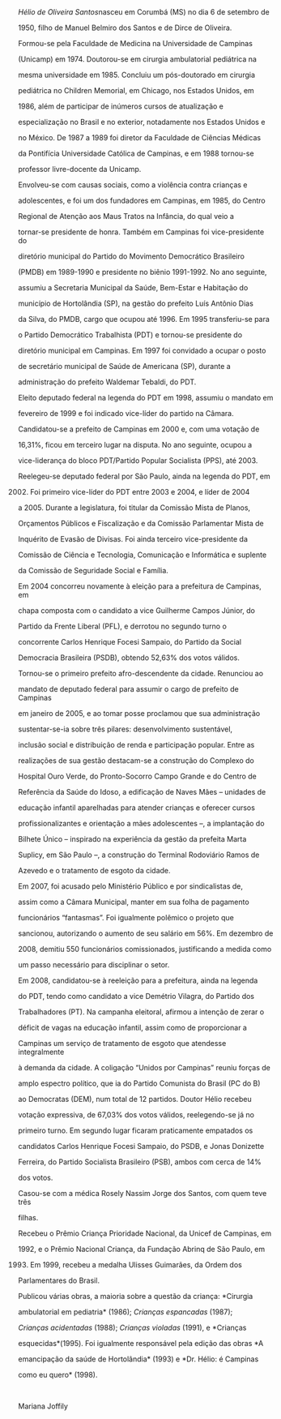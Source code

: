 

 



*Hélio de Oliveira Santos*nasceu em Corumbá (MS) no dia 6 de setembro de

1950, filho de Manuel Belmiro dos Santos e de Dirce de Oliveira.



Formou-se pela Faculdade de Medicina na Universidade de Campinas

(Unicamp) em 1974. Doutorou-se em cirurgia ambulatorial pediátrica na

mesma universidade em 1985. Concluiu um pós-doutorado em cirurgia

pediátrica no Children Memorial, em Chicago, nos Estados Unidos, em

1986, além de participar de inúmeros cursos de atualização e

especialização no Brasil e no exterior, notadamente nos Estados Unidos e

no México. De 1987 a 1989 foi diretor da Faculdade de Ciências Médicas

da Pontifícia Universidade Católica de Campinas, e em 1988 tornou-se

professor livre-docente da Unicamp.



Envolveu-se com causas sociais, como a violência contra crianças e

adolescentes, e foi um dos fundadores em Campinas, em 1985, do Centro

Regional de Atenção aos Maus Tratos na Infância, do qual veio a

tornar-se presidente de honra. Também em Campinas foi vice-presidente do

diretório municipal do Partido do Movimento Democrático Brasileiro

(PMDB) em 1989-1990 e presidente no biênio 1991-1992. No ano seguinte,

assumiu a Secretaria Municipal da Saúde, Bem-Estar e Habitação do

município de Hortolândia (SP), na gestão do prefeito Luís Antônio Dias

da Silva, do PMDB, cargo que ocupou até 1996. Em 1995 transferiu-se para

o Partido Democrático Trabalhista (PDT) e tornou-se presidente do

diretório municipal em Campinas. Em 1997 foi convidado a ocupar o posto

de secretário municipal de Saúde de Americana (SP), durante a

administração do prefeito Waldemar Tebaldi, do PDT.



Eleito deputado federal na legenda do PDT em 1998, assumiu o mandato em

fevereiro de 1999 e foi indicado vice-líder do partido na Câmara.

Candidatou-se a prefeito de Campinas em 2000 e, com uma votação de

16,31%, ficou em terceiro lugar na disputa. No ano seguinte, ocupou a

vice-liderança do bloco PDT/Partido Popular Socialista (PPS), até 2003.



Reelegeu-se deputado federal por São Paulo, ainda na legenda do PDT, em

2002. Foi primeiro vice-líder do PDT entre 2003 e 2004, e líder de 2004

a 2005. Durante a legislatura, foi titular da Comissão Mista de Planos,

Orçamentos Públicos e Fiscalização e da Comissão Parlamentar Mista de

Inquérito de Evasão de Divisas. Foi ainda terceiro vice-presidente da

Comissão de Ciência e Tecnologia, Comunicação e Informática e suplente

da Comissão de Seguridade Social e Família.



Em 2004 concorreu novamente à eleição para a prefeitura de Campinas, em

chapa composta com o candidato a vice Guilherme Campos Júnior, do

Partido da Frente Liberal (PFL), e derrotou no segundo turno o

concorrente Carlos Henrique Focesi Sampaio, do Partido da Social

Democracia Brasileira (PSDB), obtendo 52,63% dos votos válidos.

Tornou-se o primeiro prefeito afro-descendente da cidade. Renunciou ao

mandato de deputado federal para assumir o cargo de prefeito de Campinas

em janeiro de 2005, e ao tomar posse proclamou que sua administração

sustentar-se-ia sobre três pilares: desenvolvimento sustentável,

inclusão social e distribuição de renda e participação popular. Entre as

realizações de sua gestão destacam-se a construção do Complexo do

Hospital Ouro Verde, do Pronto-Socorro Campo Grande e do Centro de

Referência da Saúde do Idoso, a edificação de Naves Mães – unidades de

educação infantil aparelhadas para atender crianças e oferecer cursos

profissionalizantes e orientação a mães adolescentes –, a implantação do

Bilhete Único – inspirado na experiência da gestão da prefeita Marta

Suplicy, em São Paulo –, a construção do Terminal Rodoviário Ramos de

Azevedo e o tratamento de esgoto da cidade.



Em 2007, foi acusado pelo Ministério Público e por sindicalistas de,

assim como a Câmara Municipal, manter em sua folha de pagamento

funcionários “fantasmas”. Foi igualmente polêmico o projeto que

sancionou, autorizando o aumento de seu salário em 56%. Em dezembro de

2008, demitiu 550 funcionários comissionados, justificando a medida como

um passo necessário para disciplinar o setor.



Em 2008, candidatou-se à reeleição para a prefeitura, ainda na legenda

do PDT, tendo como candidato a vice Demétrio Vilagra, do Partido dos

Trabalhadores (PT). Na campanha eleitoral, afirmou a intenção de zerar o

déficit de vagas na educação infantil, assim como de proporcionar a

Campinas um serviço de tratamento de esgoto que atendesse integralmente

à demanda da cidade. A coligação “Unidos por Campinas” reuniu forças de

amplo espectro político, que ia do Partido Comunista do Brasil (PC do B)

ao Democratas (DEM), num total de 12 partidos. Doutor Hélio recebeu

votação expressiva, de 67,03% dos votos válidos, reelegendo-se já no

primeiro turno. Em segundo lugar ficaram praticamente empatados os

candidatos Carlos Henrique Focesi Sampaio, do PSDB, e Jonas Donizette

Ferreira, do Partido Socialista Brasileiro (PSB), ambos com cerca de 14%

dos votos.



Casou-se com a médica Rosely Nassim Jorge dos Santos, com quem teve três

filhas.



Recebeu o Prêmio Criança Prioridade Nacional, da Unicef de Campinas, em

1992, e o Prêmio Nacional Criança, da Fundação Abrinq de São Paulo, em

1993. Em 1999, recebeu a medalha Ulisses Guimarães, da Ordem dos

Parlamentares do Brasil.



Publicou várias obras, a maioria sobre a questão da criança: *Cirurgia

ambulatorial em pediatria* (1986); *Crianças espancadas* (1987);

*Crianças acidentadas* (1988); *Crianças violadas* (1991), e *Crianças

esquecidas*(1995). Foi igualmente responsável pela edição das obras *A

emancipação da saúde de Hortolândia* (1993) e *Dr. Hélio: é Campinas

como eu quero* (1998).



 



Mariana Joffily



